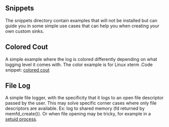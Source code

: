 ## Snippets
The snippets directory contain examples that will not be installed
but can guide you in some simple use cases that can help you when 
creating your own custom sinks. 


## Colored Cout
A simple example where the log is colored differently depending on what
logging level it comes with. The color example is for Linux xterm
.Code snippet: [colored cout](ColorCoutSink.hpp)

## File Log
A simple file logger, with the specificity that it logs to an open file descriptor passed by the user. This may solve specific corner cases where only file descriptors are available. Ex: log to shared memory (fd returned by memfd_create()). Or when file opening may be tricky, for example in a [setuid process](http://www.cis.syr.edu/~wedu/Teaching/cis643/LectureNotes_New/Race_Condition.pdf).
